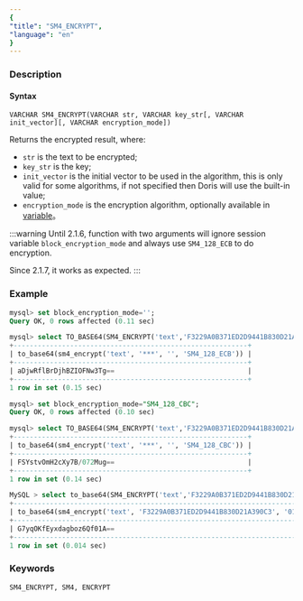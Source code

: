 ```yaml
---
{
"title": "SM4_ENCRYPT",
"language": "en"
}
---
```


<!-- 
Licensed to the Apache Software Foundation (ASF) under one
or more contributor license agreements.  See the NOTICE file
distributed with this work for additional information
regarding copyright ownership.  The ASF licenses this file
to you under the Apache License, Version 2.0 (the
"License"); you may not use this file except in compliance
with the License.  You may obtain a copy of the License at
  http://www.apache.org/licenses/LICENSE-2.0
Unless required by applicable law or agreed to in writing,
software distributed under the License is distributed on an
"AS IS" BASIS, WITHOUT WARRANTIES OR CONDITIONS OF ANY
KIND, either express or implied.  See the License for the
specific language governing permissions and limitations
under the License.
-->


### Description
#### Syntax

`VARCHAR SM4_ENCRYPT(VARCHAR str, VARCHAR key_str[, VARCHAR init_vector][, VARCHAR encryption_mode])`

Returns the encrypted result, where:
- `str` is the text to be encrypted;
- `key_str` is the key;
- `init_vector` is the initial vector to be used in the algorithm, this is only valid for some algorithms, if not specified then Doris will use the built-in value;
- `encryption_mode` is the encryption algorithm, optionally available in [variable](../../../query/query-variables/variables)。

:::warning
Until 2.1.6, function with two arguments will ignore session variable `block_encryption_mode` and always use `SM4_128_ECB` to do encryption.

Since 2.1.7, it works as expected.
:::

### Example

```sql
mysql> set block_encryption_mode='';
Query OK, 0 rows affected (0.11 sec)

mysql> select TO_BASE64(SM4_ENCRYPT('text','F3229A0B371ED2D9441B830D21A390C3'));
+----------------------------------------------------------+
| to_base64(sm4_encrypt('text', '***', '', 'SM4_128_ECB')) |
+----------------------------------------------------------+
| aDjwRflBrDjhBZIOFNw3Tg==                                 |
+----------------------------------------------------------+
1 row in set (0.15 sec)

mysql> set block_encryption_mode="SM4_128_CBC";
Query OK, 0 rows affected (0.10 sec)

mysql> select TO_BASE64(SM4_ENCRYPT('text','F3229A0B371ED2D9441B830D21A390C3')); --- since 2.1.7
+----------------------------------------------------------+
| to_base64(sm4_encrypt('text', '***', '', 'SM4_128_CBC')) |
+----------------------------------------------------------+
| FSYstvOmH2cXy7B/072Mug==                                 |
+----------------------------------------------------------+
1 row in set (0.14 sec)

MySQL > select to_base64(SM4_ENCRYPT('text','F3229A0B371ED2D9441B830D21A390C3', '0123456789'));
+----------------------------------------------------------------------------------+
| to_base64(sm4_encrypt('text', 'F3229A0B371ED2D9441B830D21A390C3', '0123456789')) |
+----------------------------------------------------------------------------------+
| G7yqOKfEyxdagboz6Qf01A==                                                         |
+----------------------------------------------------------------------------------+
1 row in set (0.014 sec)
```

### Keywords
    SM4_ENCRYPT, SM4, ENCRYPT 

